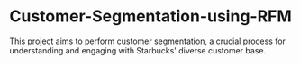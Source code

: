 # Customer-Segmentation-using-RFM
This project aims to perform customer segmentation, a crucial process for understanding and engaging with Starbucks' diverse customer base.
